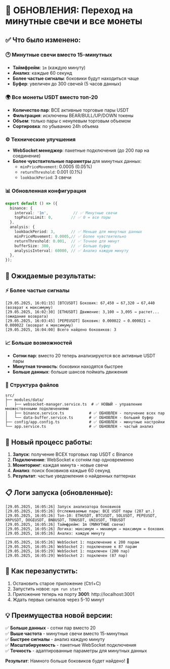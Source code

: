 # 🔄 ОБНОВЛЕНИЯ: Переход на минутные свечи и все монеты

## ✅ Что было изменено:

### 🕐 **Минутные свечи вместо 15-минутных**
- **Таймфрейм**: `1m` (каждую минуту)
- **Анализ**: каждые 60 секунд  
- **Более частые сигналы**: боковики будут находиться чаще
- **Буфер**: увеличен до 300 свечей (5 часов данных)

### 🌍 **Все монеты USDT вместо топ-20**
- **Количество пар**: ВСЕ активные торговые пары USDT
- **Фильтрация**: исключены BEAR/BULL/UP/DOWN токены
- **Объем**: только пары с ненулевым торговым объемом
- **Сортировка**: по убыванию 24h объема

### ⚙️ **Технические улучшения**
- **WebSocket менеджер**: пакетные подключения (до 200 пар на соединение)
- **Более чувствительные параметры** для минутных данных:
  - `minPriceMovement`: 0.0005 (0.05%)
  - `returnThreshold`: 0.001 (0.1%)
  - `lookbackPeriod`: 3 свечи

### 📊 **Обновленная конфигурация**

```typescript
export default () => ({
  binance: {
    interval: '1m',           // ✅ Минутные свечи
    topPairsLimit: 0,        // ✅ 0 = все пары
  },
  analysis: {
    lookbackPeriod: 3,       // ✅ Меньше для минутных данных
    minPriceMovement: 0.0005,// ✅ Более чувствительно  
    returnThreshold: 0.001,  // ✅ Точнее для минут
    bufferSize: 300,         // ✅ Больше буфер
    analysisInterval: 60000, // ✅ Анализ каждую минуту
  },
});
```

## 🚀 **Ожидаемые результаты:**

### ⚡ **Более частые сигналы**
```
[29.05.2025, 16:01:15] [BTCUSDT] Боковик: 67,450 → 67,320 → 67,440 (возврат к максимуму)
[29.05.2025, 16:02:30] [ETHUSDT] Движение: 3,100 → 3,095 → растет... (ожидание возврата)
[29.05.2025, 16:03:45] [PEPEUSDT] Боковик: 0.000022 → 0.000021 → 0.000022 (возврат к максимуму)
[29.05.2025, 16:04:00] Всего найдено боковиков: 3
```

### 📈 **Больше возможностей**
- **Сотни пар**: вместо 20 теперь анализируются все активные USDT пары
- **Минутная точность**: боковики находятся быстрее
- **Больше данных**: больше шансов поймать движения

### 🔧 **Структура файлов**
```
src/
├── modules/data/
│   ├── websocket-manager.service.ts  # ✅ НОВЫЙ - управление множественными подключениями
│   ├── binance.service.ts           # ✅ ОБНОВЛЕН - получение всех пар
│   └── data-buffer.service.ts       # ✅ ОБНОВЛЕН - больший буфер
├── config/app.config.ts             # ✅ ОБНОВЛЕН - минутные настройки
└── app.service.ts                   # ✅ ОБНОВЛЕН - частый анализ
```

## 🎯 **Новый процесс работы:**

1. **Запуск**: получение ВСЕХ торговых пар USDT с Binance
2. **Подключение**: WebSocket к сотням пар одновременно
3. **Мониторинг**: каждая минута - новые свечи  
4. **Анализ**: поиск боковиков каждые 60 секунд
5. **Результат**: частые уведомления о найденных паттернах

## 📋 **Логи запуска (обновленные):**
```
[29.05.2025, 16:05:26] Запуск анализатора боковиков
[29.05.2025, 16:05:26] Отслеживаемые пары: ВСЕ USDT пары (287 шт.)
[29.05.2025, 16:05:26] Топ-10: ETHUSDT, BTCUSDT, SOLUSDT, PEPEUSDT, XRPUSDT, DOGEUSDT, BNBUSDT, TONUSDT, UNIUSDT, TRBUSDT
[29.05.2025, 16:05:26] Таймфрейм: 1m (МИНУТНЫЕ свечи)
[29.05.2025, 16:05:26] Логика: максимум → минимум → максимум = боковик
[29.05.2025, 16:05:26] Анализ: каждую минуту
────────────────────────────────────────────────────────────────────────────────
[29.05.2025, 16:05:26] WebSocket 1: подключение к 200 парам
[29.05.2025, 16:05:26] WebSocket 2: подключение к 87 парам  
[29.05.2025, 16:05:29] WebSocket 1: подключен (200 пар)
[29.05.2025, 16:05:29] WebSocket 2: подключен (87 пар)
```

## 🔄 **Как перезапустить:**

1. Остановить старое приложение (Ctrl+C)
2. Запустить новое: `npm run start`
3. Приложение теперь на порту **3001**: http://localhost:3001
4. Ждать первых сигналов через 5-10 минут

## 💡 **Преимущества новой версии:**

✅ **Больше данных** - сотни пар вместо 20  
✅ **Выше частота** - минутные свечи вместо 15-минутных  
✅ **Быстрее сигналы** - анализ каждую минуту  
✅ **Масштабируемость** - пакетные WebSocket подключения  
✅ **Точность** - адаптированные параметры для минутных данных  

**Результат**: Намного больше боковиков будет найдено! 🎯

